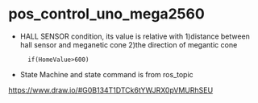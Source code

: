 # pos_control_uno_mega2560

* HALL SENSOR condition, its value is relative with 1)distance between hall sensor and meganetic cone  2)the direction of megantic cone 

		if(HomeValue>600) 

* State Machine and state command is from ros_topic 

https://www.draw.io/#G0B134T1DTCk6tYWJRX0pVMURhSEU
